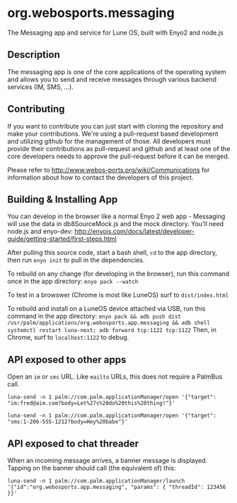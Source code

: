 org.webosports.messaging
========================

The Messaging app and service for Lune OS, built with Enyo2 and node.js

Description
-----------
The messaging app is one of the core applications of the operating system and allows you to
send and receive messages through various backend services (IM, SMS, ...).

## Contributing

If you want to contribute you can just start with cloning the repository and make your
contributions. We're using a pull-request based development and utilizing github for the
management of those. All developers must provide their contributions as pull-request and
github and at least one of the core developers needs to approve the pull-request before it
can be merged.

Please refer to http://www.webos-ports.org/wiki/Communications for information about how to
contact the developers of this project.


## Building & Installing App

You can develop in the browser like a normal Enyo 2 web app - 
Messaging will use the data in db8SourceMock.js and the mock directory.
You'll need node.js and enyo-dev: 
http://enyojs.com/docs/latest/developer-guide/getting-started/first-steps.html


After pulling this source code, start a bash shell, `cd` to the app directory, then run
`enyo init`
to pull in the dependencies.


To rebuild on any change (for developing in the browser), run this command once in the app directory:
`enyo pack --watch`

To test in a browswer (Chrome is most like LuneOS) surf to `dist/index.html`


To rebuild and install on a LuneOS device attached via USB, run this command in the app directory:
`enyo pack && adb push dist /usr/palm/applications/org.webosports.app.messaging && adb shell systemctl restart luna-next; adb forward tcp:1122 tcp:1122`
Then, in Chrome, surf to `localhost:1122` to debug.


## API exposed to other apps
Open an `im` or `sms` URL.  Like `mailto` URLs, this does not require a PalmBus call.

`luna-send -n 1 palm://com.palm.applicationManager/open '{"target": "im:fred@aim.com?body=Let%27s%20do%20this%20thing!"}'`

`luna-send -n 1 palm://com.palm.applicationManager/open '{"target": "sms:1-206-555-1212?body=Hey%20babe"}'`

## API exposed to chat threader
When an incoming message arrives, a banner message is displayed.
Tapping on the banner should call (the equivalent of) this:

`luna-send -n 1 palm://com.palm.applicationManager/launch '{"id":"org.webosports.app.messaging", "params": { "threadId": 123456 }}'`